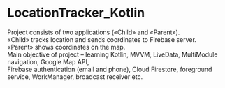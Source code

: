 # LocationTracker_Kotlin
Project consists of two applications («Child» and «Parent»).<br /> 
«Child» tracks location and sends coordinates to Firebase server.<br />
«Parent» shows coordinates on the map.<br /> 
Main objective of project – learning Kotlin, MVVM, LiveData, MultiModule navigation, Google Map API,<br />
Firebase authentication (email and phone), Cloud Firestore, foreground service, WorkManager, broadcast receiver etc.
